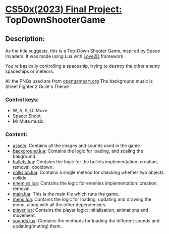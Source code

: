 # [CS50x(2023) Final Project:](https://cs50.harvard.edu/x/2023/project/) TopDownShooterGame

## Description:

As the title suggests, this is a Top-Down Shooter Game, inspired by Space Invaders. It was made using Lua with [Löve2D](https://love2d.org/) framework.

You're basically controlling a spaceship, trying to destroy the other enemy spaceships or meteors.

All the PNGs used are from [opengameart.org](https://opengameart.org/content/space-shooter-art)
The background music is Street Fighter 2 Guile's Theme 

### Control keys:
- W, A, S, D: Move.
- Space: Shoot.
- M: Mute music.

### Content:
- [assets](/assets): Contains all the images and sounds used in the game. 
- [background.lua](/background.lua): Contains the logic for loading, and scaling the bakground.
- [bullets.lua](/bullets.lua): Contains the logic for the bullets implementation: creation, removal, cooldown.
- [collision.lua](/collision.lua): Contains a single method for checking whether two objects collide.
- [enemies.lua](/enemies.lua): Contains the logic for enemies implementation: creation, removal.
- [main.lua](/main.lua): This is the main file which runs the game.
- [menu.lua](/menu.lua): Contains the logic for loading, updating and drawing the menu, along with all the other dependencies.
- [player.lua](/player.lua): Contains the player logic: initialization, animations and movement.
- [sounds.lua](/sounds.lua): Contains the methods for loading the different sounds and updating(muting) them.